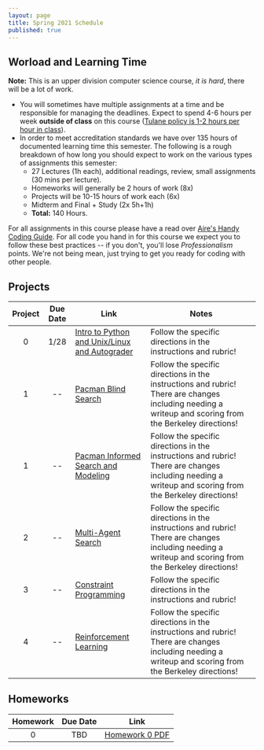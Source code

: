 ```yaml
---
layout: page
title: Spring 2021 Schedule
published: true
---
```


## Worload and Learning Time

**Note:** This is an upper division computer science course, *it is hard*, there will be a lot of work.  
* You will sometimes have multiple assignments at a time and be responsible for managing the deadlines.  Expect to spend 4-6 hours per week **outside of class** on this course ([Tulane policy is 1-2 hours per hour in class](https://catalog.tulane.edu/)).  
* In order to meet accreditation standards we have over 135 hours of documented learning time this semester.  The following is a rough breakdown of how long you should expect to work on the various types of assignments this semester:  
  * 27 Lectures (1h each), additional readings, review, small assignments (30 mins per lecture).
  * Homeworks will generally be 2 hours of work (8x)
  * Projects will be 10-15 hours of work each (6x)
  * Midterm and Final + Study (2x 5h+1h)
  * **Total:** 140 Hours.


For all assignments in this course please have a read over [Aire's Handy Coding Guide](./_projects/codingguide.md). For all code you hand in for this course we expect you to follow these best practices -- if you don't, you'll lose *Professionalism* points.  We're not being mean, just trying to get you ready for coding with other people.

## Projects

| Project | Due Date | Link | Notes |
|:-------:|:--------:|----|-----|
| 0 | 1/28 | [Intro to Python and Unix/Linux and Autograder](./_projects/project0.md) | Follow the specific directions in the instructions and rubric! |
| 1 | -- | [Pacman Blind Search](./_projects/project1.md) | Follow the specific directions in the instructions and rubric!  There are changes including needing a writeup and scoring from the Berkeley directions! |
| 1 | -- | [Pacman Informed Search and Modeling](./_projects/project1.md) | Follow the specific directions in the instructions and rubric!  There are changes including needing a writeup and scoring from the Berkeley directions! |
| 2 | -- | [Multi-Agent Search](./_projects/project2.md) | Follow the specific directions in the instructions and rubric!  There are changes including needing a writeup and scoring from the Berkeley directions! |
| 3 | -- | [Constraint Programming](./_projects/project3.md) | Follow the specific directions in the instructions and rubric! |
| 4 | -- | [Reinforcement Learning](./_projects/project4.md) | Follow the specific directions in the instructions and rubric!  There are changes including needing a writeup and scoring from the Berkeley directions! |

## Homeworks

| Homework | Due Date | Link |
|:-------:|:--------:|:----:|
| 0 | TBD | [Homework 0 PDF]()


